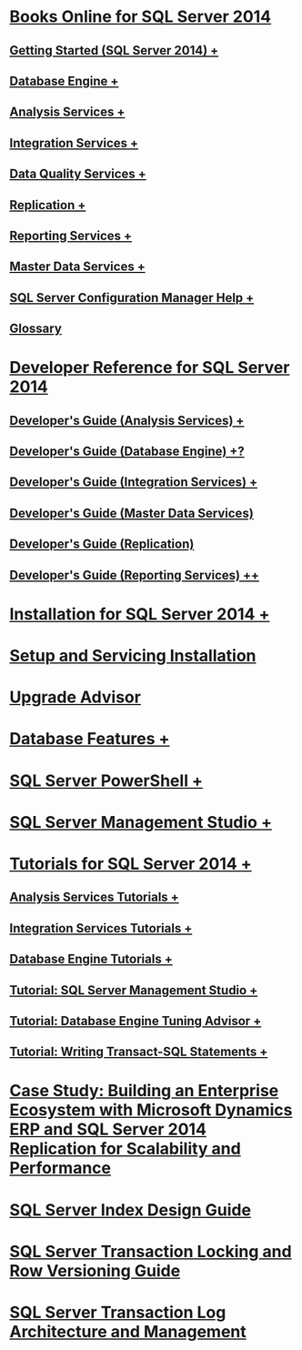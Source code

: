 # [Books Online for SQL Server 2014](books-online-for-sql-server-2014.md) 
## [Getting Started (SQL Server 2014) +](getting-started/getting-started-sql-server-2014.md)
## [Database Engine +](database-engine/sql-server-database-engine-overview.md)
## [Analysis Services +](analysis-services/analysis-services.md)
## [Integration Services +](integration-services/sql-server-integration-services.md)
## [Data Quality Services +](data-quality-services/data-quality-services.md)
## [Replication +](relational-databases/replication/sql-server-replication.md)
## [Reporting Services +](reporting-services/create-deploy-and-manage-mobile-and-paginated-reports.md)
## [Master Data Services +](master-data-services/master-data-services.md)
## [SQL Server Configuration Manager Help +](tools/configuration-manager/sql-server-configuration-manager-help.md)
## [Glossary](glossary.md)
# [Developer Reference for SQL Server 2014](developer-reference-for-sql-server-2014.md)
## [Developer's Guide (Analysis Services) +](analysis-services/data-mining-programming.md)
## [Developer's Guide (Database Engine) +?](database-engine/dev-guide/usage-scenarios-and-examples-for-common-language-runtime-clr-integration.md)
## [Developer's Guide (Integration Services) +](integration-services/integration-services-developer-documentation.md)
## [Developer's Guide (Master Data Services)](master-data-services/develop/master-data-services-developer-documentation.md)
## [Developer's Guide (Replication)](relational-databases/replication/concepts/replication-developer-documentation.md)
## [Developer's Guide (Reporting Services) ++](reporting-services/dev-guide/TOC.md)
# [Installation for SQL Server 2014 +](sql-server/install/planning-a-sql-server-installation.md)
# [Setup and Servicing Installation](sql-server/install/setup-and-servicing-installation.md)
# [Upgrade Advisor](sql-server/install/sql-server-2014-upgrade-advisor.md)

# [Database Features +](relational-databases/database-features.md)
# [SQL Server PowerShell +](powershell/sql-server-powershell.md)
# [SQL Server Management Studio +](ssms/sql-server-management-studio-ssms.md)

# [Tutorials for SQL Server 2014 +](tutorials/tutorials-for-sql-server-2014.md)
## [Analysis Services Tutorials +](analysis-services/analysis-services-tutorials-ssas.md)
## [Integration Services Tutorials +](integration-services/integration-services-tutorials.md)
## [Database Engine Tutorials +](relational-databases/database-engine-tutorials.md)
## [Tutorial: SQL Server Management Studio +](ssms/tutorials/tutorial-sql-server-management-studio.md)
## [Tutorial: Database Engine Tuning Advisor +](tools/dta/tutorial-database-engine-tuning-advisor.md)
## [Tutorial: Writing Transact-SQL Statements +](t-sql/tutorial-writing-transact-sql-statements.md)



# [Case Study: Building an Enterprise Ecosystem with Microsoft Dynamics ERP and SQL Server 2014 Replication for Scalability and Performance](case-study-building-an-enterprise-ecosystem.md)
# [SQL Server Index Design Guide](sql-server-index-design-guide.md)
# [SQL Server Transaction Locking and Row Versioning Guide](sql-server-transaction-locking-and-row-versioning-guide.md)
# [SQL Server Transaction Log Architecture and Management](sql-server-transaction-log-architecture-and-management.md)

